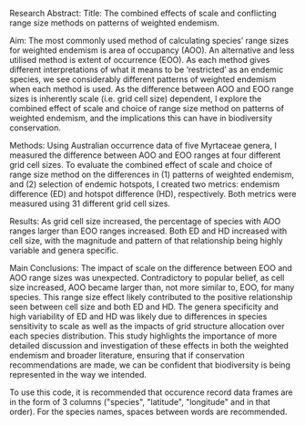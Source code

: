 Research Abstract:
Title: The combined effects of scale and conflicting range size methods on patterns of weighted endemism.

Aim: The most commonly used method of calculating species’ range sizes for weighted endemism is area of occupancy (AOO). An alternative and less utilised method is extent of occurrence (EOO). As each method gives different interpretations of what it means to be ‘restricted’ as an endemic species, we see considerably different patterns of weighted endemism when each method is used. As the difference between AOO and EOO range sizes is inherently scale (i.e. grid cell size) dependent, I explore the combined effect of scale and choice of range size method on patterns of weighted endemism, and the implications this can have in biodiversity conservation.

Methods: Using Australian occurrence data of five Myrtaceae genera, I measured the difference between AOO and EOO ranges at four different grid cell sizes. To evaluate the combined effect of scale and choice of range size method on the differences in (1) patterns of weighted endemism, and (2) selection of endemic hotspots, I created two metrics: endemism difference (ED) and hotspot difference (HD), respectively. Both metrics were measured using 31 different grid cell sizes.

Results: As grid cell size increased, the percentage of species with AOO ranges larger than EOO ranges increased. Both ED and HD increased with cell size, with the magnitude and pattern of that relationship being highly variable and genera specific.

Main Conclusions: The impact of scale on the difference between EOO and AOO range sizes was unexpected. Contradictory to popular belief, as cell size increased, AOO became larger than, not more similar to, EOO, for many species. This range size effect likely contributed to the positive relationship seen between cell size and both ED and HD. The genera specificity and high variability of ED and HD was likely due to differences in species sensitivity to scale as well as the impacts of grid structure allocation over each species distribution. This study highlights the importance of more detailed discussion and investigation of these effects in both the weighted endemism and broader literature, ensuring that if conservation recommendations are made, we can be confident that biodiversity is being represented in the way we intended.

To use this code, it is recommended that occurence record data frames are in the form of 3 columns ("species", "latitude", "longitude" and in that order). For the species names, spaces between words are recommended.
